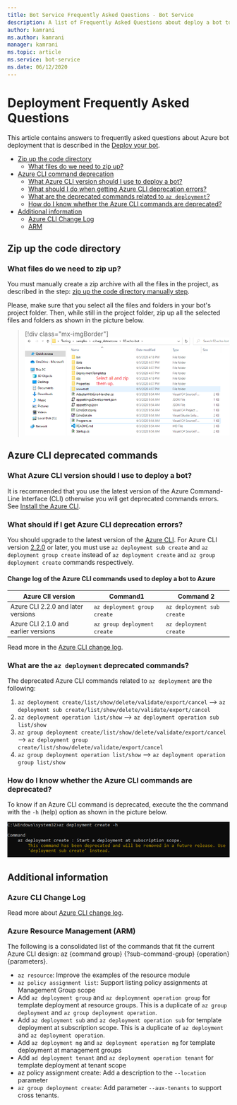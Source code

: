 ```yaml
---
title: Bot Service Frequently Asked Questions - Bot Service
description: A list of Frequently Asked Questions about deploy a bot to Azure.
author: kamrani
ms.author: kamrani
manager: kamrani
ms.topic: article
ms.service: bot-service
ms.date: 06/12/2020
---
```


# Deployment Frequently Asked Questions

This article contains answers to frequently asked questions about Azure bot deployment that is described in the [Deploy your bot](https://docs.microsoft.com/azure/bot-service/bot-builder-deploy-az-cli?view=azure-bot-service-4.0).

- [Zip up the code directory](#zip-up-the-code-directory)
  - [What files do we need to zip up?](#what-files-do-we-need-to-zip-up)
- [Azure CLI command deprecation](#azure-cli-command-deprecation)
  - [What Azure CLI version should I use to deploy a bot?](#what-azure-cli-version-should-i-use-to-deploy-a-bot)
  - [What should I do when getting Azure CLI deprecation errors?](#what-should-i-do-when-getting-azure-cli-deprecation-errors)
  - [What are the deprecated commands related to `az deployment`?](#what-are-the-deprecated-commands-related-to-az-deployment)
  - [How do I know whether the Azure CLI commands are deprecated?](#how-do-i-know-whether-the-azure-cli-commands-are-deprecated)
- [Additional information](#additional-information)
    - [Azure CLI Change Log](#azure-cli-change-log)
    - [ARM](#arm)

## Zip up the code directory

### What files do we need to zip up?

You must manually create a zip archive with all the files in the project, as described in the step: [zip up the code directory manually step](https://docs.microsoft.com/azure/bot-service/bot-builder-deploy-az-cli?view=azure-bot-service-4.0&tabs=csharp#52-zip-up-the-code-directory-manually).

Please, make sure that you select all the files and folders in your bot's project folder. Then, while still in the project folder, zip up all the selected files and folders as shown in the picture below.

> [!div class="mx-imgBorder"]
> ![select all and zip](./media/deploy-bot-cli/select-all-zip.png)




## Azure CLI deprecated commands

### What Azure CLI version should I use to deploy a bot?

It is recommended that you use the latest version of the Azure Command-Line Interface (CLI) otherwise you will get deprecated commands errors. See [Install the Azure CLI](https://docs.microsoft.com/en-us/cli/azure/install-azure-cli?view=azure-cli-latest).


### What should if I get Azure CLI deprecation errors?

You should upgrade to the latest version of the [Azure CLI](https://docs.microsoft.com/cli/azure/install-azure-cli?view=azure-cli-latest). For Azure CLI version [2.2.0](https://github.com/MicrosoftDocs/azure-docs-cli/blob/master/docs-ref-conceptual/release-notes-azure-cli.md#march-10-2020) or later, you must use `az deployment sub create` and `az deployment group create` instead of `az deployment create` and `az group deployment create` commands respectively.

#### Change log of the Azure CLI commands used to deploy a bot to Azure

|Azure ClI version | Command1 | Command 2|
|-------|-------|-------|
|Azure CLI 2.2.0 and later versions | `az deployment group create` | `az deployment sub create` |
|Azure CLI 2.1.0 and earlier versions | `az group deployment create` | `az deployment create` |

Read more in the [Azure CLI change log](https://github.com/MicrosoftDocs/azure-docs-cli/blob/master/docs-ref-conceptual/release-notes-azure-cli.md).

### What are the `az deployment` deprecated commands?

The deprecated Azure CLI commands related to `az deployment` are the following:

1. `az deployment create/list/show/delete/validate/export/cancel` --> `az deployment sub create/list/show/delete/validate/export/cancel`
2. `az deployment operation list/show` --> `az deployment operation sub list/show`
3. `az group deployment create/list/show/delete/validate/export/cancel` --> `az deployment group create/list/show/delete/validate/export/cancel`
4. `az group deployment operation list/show` --> `az deployment operation group list/show`

### How do I know whether the Azure CLI commands are deprecated?

To know if an Azure CLI command is deprecated, execute the the command with the `-h` (help) option as shown in the picture below.  

![cli help](./media/deploy-bot-cli/cli-help.png)

## Additional information

### Azure CLI Change Log

Read more about [Azure CLI change log](https://github.com/MicrosoftDocs/azure-docs-cli/blob/master/docs-ref-conceptual/release-notes-azure-cli.md).

### Azure Resource Management (ARM)

The following is a consolidated list of the commands that fit the current Azure CLI design: az {command group} {?sub-command-group} {operation} {parameters}.

* `az resource`: Improve the examples of the resource module
* `az policy assignment list`: Support listing policy assignments at Management Group scope
* Add `az deployment group` and `az deploymnent operation group` for template deployment at resource groups. This is a duplicate of `az group deployment` and `az group deployment operation`. 
* Add `az deployment sub` and `az deployment operation sub` for template deployment at subscription scope. This is a duplicate of `az deployment` and `az deployment operation`.
* Add `az deployment mg` and `az deployment operation mg` for template deployment at management groups 
* Add `ad deployment tenant` and `az deployment operation tenant` for template deployment at tenant scope 
* az policy assignment create: Add a description to the `--location` parameter
* `az group deployment create`: Add parameter `--aux-tenants` to support cross tenants. 
